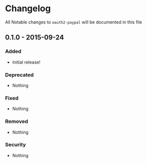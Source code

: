 # Changelog
All Notable changes to `oauth2-paypal` will be documented in this file

## 0.1.0 - 2015-09-24

### Added
- Initial release!

### Deprecated
- Nothing

### Fixed
- Nothing

### Removed
- Nothing

### Security
- Nothing
